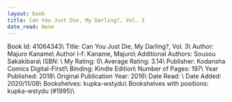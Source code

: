 ```yaml
---
layout: book
title: Can You Just Die, My Darling?, Vol. 3
date_read: None
---
```


Book Id: 41064343\ 
Title: Can You Just Die, My Darling?, Vol. 3\ 
Author: Majuro Kaname\ 
Author l-f: Kaname, Majuro\ 
Additional Authors: Sousou Sakakibara\ 
ISBN: \ 
My Rating: 0\ 
Average Rating: 3.14\ 
Publisher: Kodansha Comics Digital-First!\ 
Binding: Kindle Edition\ 
Number of Pages: 197\ 
Year Published: 2018\ 
Original Publication Year: 2016\ 
Date Read: \ 
Date Added: 2020/11/08\ 
Bookshelves: kupka-wstydu\ 
Bookshelves with positions: kupka-wstydu (#1995)\ 

